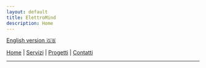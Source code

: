 ```yaml
---
layout: default
title: ElettroMind
description: Home
---
```


[English version 🇬🇧](./pages/en/index.md)

[Home](./index.md) | [Servizi](./pages/it/servizi.md) | [Progetti](./pages/it/progetti.md) | [Contatti](./pages/it/contatti.md)

***
